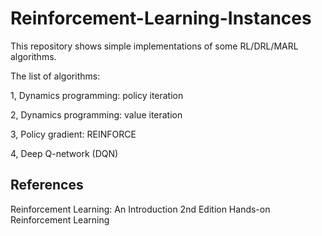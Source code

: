 # Reinforcement-Learning-Instances
This repository shows simple implementations of some RL/DRL/MARL algorithms.

The list of algorithms:

1, Dynamics programming: policy iteration

2, Dynamics programming: value iteration

3, Policy gradient: REINFORCE

4, Deep Q-network (DQN)

## References
Reinforcement Learning: An Introduction 2nd Edition
Hands-on Reinforcement Learning
